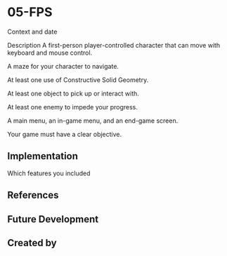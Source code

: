 # 05-FPS
Context and date

Description
A first-person player-controlled character that can move with keyboard and mouse control.

A maze for your character to navigate.

At least one use of Constructive Solid Geometry.

At least one object to pick up or interact with.

At least one enemy to impede your progress.

A main menu, an in-game menu, and an end-game screen.

Your game must have a clear objective.

## Implementation
Which features you included

## References

## Future Development

## Created by
